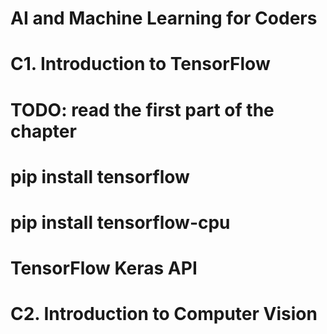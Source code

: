 # AI and Machine Learning for Coders

# C1. Introduction to TensorFlow
# TODO: read the first part of the chapter
# pip install tensorflow
# pip install tensorflow-cpu
# TensorFlow Keras API

# C2. Introduction to Computer Vision
